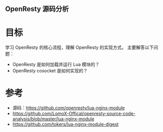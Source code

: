 
OpenResty 源码分析
---

# 目标
学习 OpenResty 的核心流程，理解 OpenResty 的实现方式。
主要解答以下问题：
- OpenResty 是如何加载并运行 Lua 模块的？
- OpenResty cosocket 是如何实现的？

# 参考
- 源码：https://github.com/openresty/lua-nginx-module
- https://github.com/LomoX-Offical/openresty-source-code-analysis/blob/master/lua-nginx-module
- https://github.com/tokers/lua-nginx-module-digest
